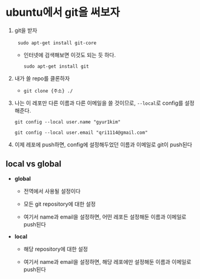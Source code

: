 # ubuntu에서 git을 써보자

1. git을 받자
   
     `sudo apt-get install git-core`
   
   - 인터넷에 검색해보면 이것도 되는 듯 하다.
     
     `sudo apt-get install git`

2. 내가 쓸 repo를 클론하자
   
   - `git clone {주소} ./`

3. 나는 이 레포만 다른 이름과 다른 이메일을 쓸 것이므로, `--local`로 config를 설정해준다.
   
   `git config --local user.name "gyur1kim"`
   
   `git config --local user.email "qri1114@gmail.com"`

4. 이제 레포에 push하면, config에 설정해두었던 이름과 이메일로 git이 push된다

## local vs global

- **global**
  
  - 전역에서 사용될 설정이다
  
  - 모든 git repository에 대한 설정
  
  - 여기서 name과 email을 설정하면, 어떤 레포든 설정해둔 이름과 이메일로 push된다

- **local**
  
  - 해당 repository에 대한 설정
  
  - 여기서 name과 email을 설정하면, 해당 레포에만 설정해둔 이름과 이메일로 push된다
